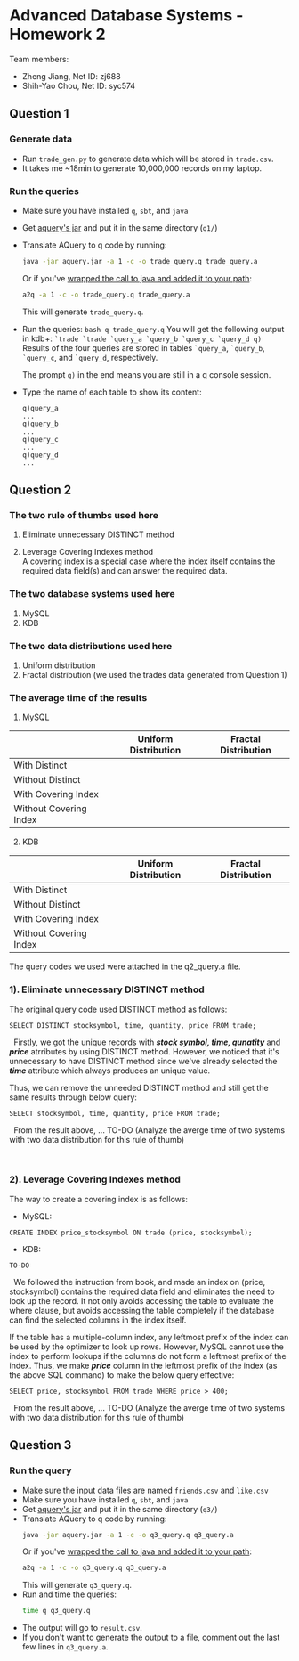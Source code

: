 # Advanced Database Systems - Homework 2

Team members:

- Zheng Jiang, Net ID: zj688
- Shih-Yao Chou, Net ID: syc574

## Question 1

### Generate data

- Run `trade_gen.py` to generate data which will be stored in `trade.csv`.
- It takes me ~18min to generate 10,000,000 records on my laptop.

### Run the queries

- Make sure you have installed `q`, `sbt`, and `java`
- Get [aquery's jar](https://drive.google.com/file/d/0B9IR8VjNetPYbWRIX0x2SEdoUGc/view)
  and put it in the same directory (`q1/`)
- Translate AQuery to q code by running:
  ```bash
  java -jar aquery.jar -a 1 -c -o trade_query.q trade_query.a
  ```
  Or if you've [wrapped the call to java and added it to your path](https://github.com/josepablocam/aquery#installationbuilding):
  ```bash
  a2q -a 1 -c -o trade_query.q trade_query.a
  ```
  This will generate `trade_query.q`.
- Run the queries:
  `bash q trade_query.q`
  You will get the following output in kdb+:
  `` `trade `trade `query_a `query_b `query_c `query_d q) ``
  Results of the four queries are stored in tables `` `query_a ``,
  `` `query_b ``, `` `query_c ``, and `` `query_d ``, respectively.

  The prompt `q)` in the end means you are still in a q console session.

- Type the name of each table to show its content:

  ```
  q)query_a
  ...
  q)query_b
  ...
  q)query_c
  ...
  q)query_d
  ...
  ```

## Question 2

### The two rule of thumbs used here

1. Eliminate unnecessary DISTINCT method

2. Leverage Covering Indexes method  
   A covering index is a special case where the index itself contains the required data field(s) and can answer the required data.

### The two database systems used here

1. MySQL
2. KDB

### The two data distributions used here

1. Uniform distribution
2. Fractal distribution (we used the trades data generated from Question 1)

### The average time of the results

1. MySQL

|                        | Uniform Distribution | Fractal Distribution |
| ---------------------- | -------------------- | -------------------- |
| With Distinct          |                      |                      |
| Without Distinct       |                      |                      |
| With Covering Index    |                      |                      |
| Without Covering Index |                      |                      |

2. KDB

|                        | Uniform Distribution | Fractal Distribution |
| ---------------------- | -------------------- | -------------------- |
| With Distinct          |                      |                      |
| Without Distinct       |                      |                      |
| With Covering Index    |                      |                      |
| Without Covering Index |                      |                      |

The query codes we used were attached in the q2_query.a file.

### 1). Eliminate unnecessary DISTINCT method

The original query code used DISTINCT method as follows:

```
SELECT DISTINCT stocksymbol, time, quantity, price FROM trade;
```

&nbsp;
Firstly, we got the unique records with ***stock symbol, time, qunatity*** and ***price*** atrributes by using DISTINCT method. However, we noticed that it's unnecessary to have DISTINCT method since we've already selected the ***time*** attribute which always produces an unique value.

Thus, we can remove the unneeded DISTINCT method and still get the same results through below query:

```
SELECT stocksymbol, time, quantity, price FROM trade;
```

&nbsp;
From the result above, ... TO-DO (Analyze the averge time of two systems with two data distribution for this rule of thumb)

&nbsp;

### 2). Leverage Covering Indexes method

The way to create a covering index is as follows:

- MySQL:

```
CREATE INDEX price_stocksymbol ON trade (price, stocksymbol);
```

- KDB:

```
TO-DO
```

&nbsp;
We followed the instruction from book, and made an index on (price, stocksymbol) contains the required data field and eliminates the need to look up the record. It not only avoids accessing the table to evaluate the where clause, but avoids accessing the table completely if the database can find the selected columns in the index itself.

If the table has a multiple-column index, any leftmost prefix of the index can be used by the optimizer to look up rows. However, MySQL cannot use the index to perform lookups if the columns do not form a leftmost prefix of the index. Thus, we make ***price*** column in the leftmost prefix of the index (as the above SQL command) to make the below query effective:

```
SELECT price, stocksymbol FROM trade WHERE price > 400;
```

&nbsp;
From the result above, ... TO-DO (Analyze the averge time of two systems with two data distribution for this rule of thumb)

## Question 3

### Run the query

- Make sure the input data files are named `friends.csv` and `like.csv`
- Make sure you have installed `q`, `sbt`, and `java`
- Get [aquery's jar](https://drive.google.com/file/d/0B9IR8VjNetPYbWRIX0x2SEdoUGc/view)
  and put it in the same directory (`q3/`)
- Translate AQuery to q code by running:
  ```bash
  java -jar aquery.jar -a 1 -c -o q3_query.q q3_query.a
  ```
  Or if you've [wrapped the call to java and added it to your path](https://github.com/josepablocam/aquery#installationbuilding):
  ```bash
  a2q -a 1 -c -o q3_query.q q3_query.a
  ```
  This will generate `q3_query.q`.
- Run and time the queries:
  ```bash
  time q q3_query.q
  ```
- The output will go to `result.csv`.
- If you don't want to generate the output to a file, comment out the last few
  lines in `q3_query.a`.
